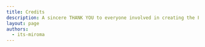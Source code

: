 ```yaml
---
title: Credits
description: A sincere THANK YOU to everyone involved in creating the Fabric Documentation!
layout: page
authors:
  - its-miroma
---
```


<!-- markdownlint-disable-file MD033 -->

<script setup lang="ts">
import { useData } from "vitepress";
import {
  VPTeamMembers,
  VPTeamPage,
  VPTeamPageSection,
  VPTeamPageTitle,
} from "vitepress/theme";
import { computed } from "vue";

import { data as _authors } from "/.vitepress/data/authors.data";
import { data as _bot } from "/.vitepress/data/bot.data";
import { data as _committers } from "/.vitepress/data/committers.data";
import { data as _maintainers } from "/.vitepress/data/maintainers.data";
import { data as _translators } from "/.vitepress/data/translators.data";
import { Fabric } from "/.vitepress/types";

const data = useData();
const options = computed(
  () => data.theme.value.credits as Fabric.CreditsOptions
);

const authors = _authors.map((author) => ({
  ...author,
  avatar: author.avatar || _bot.avatar;
  title:
    author.number === 1
      ? options.value.authors.description.singular
      : options.value.authors.description.plural.replace(
          "%d",
          author.number.toString()
        ),
}));

const committers = _committers.map((committer) => ({
  ...committer,
  avatar: committer.avatar || _bot.avatar;
  title:
    committer.number === 1
      ? options.value.committers.description.singular
      : options.value.committers.description.plural.replace(
          "%d",
          committer.number.toString()
        ),
}));

const maintainers = _maintainers;

const translators = _translators.map((translator) => ({
  ...translator,
  avatar: translator.avatar || _bot.avatar;
  title:
    translator.number === 1
      ? options.value.translators.description.singular
      : options.value.translators.description.plural.replace(
          "%d",
          translator.number.toString()
        ),
}));
</script>

<VPTeamPage>
  <VPTeamPageTitle>
    <template #title>{{ $frontmatter.title }}</template>
    <template #lead>{{ $frontmatter.description }}</template>
  </VPTeamPageTitle>
  <VPTeamPageSection v-if="maintainers.length">
    <template #title>{{ options!.maintainers.title }}</template>
    <template #members>
      <VPTeamMembers :members="maintainers" />
    </template>
  </VPTeamPageSection>
  <VPTeamPageSection v-if="committers.length">
    <template #title>{{ options!.committers.title }}</template>
    <template #members>
      <VPTeamMembers :members="committers" size="small" />
    </template>
  </VPTeamPageSection>
  <VPTeamPageSection v-if="authors.length">
    <template #title>{{ options!.authors.title }}</template>
    <template #members>
      <VPTeamMembers :members="authors" size="small" />
    </template>
  </VPTeamPageSection>
  <VPTeamPageSection v-if="translators.length">
    <template #title>{{ options!.translators.title }}</template>
    <template #members>
      <VPTeamMembers :members="translators" size="small" />
    </template>
  </VPTeamPageSection>
</VPTeamPage>
